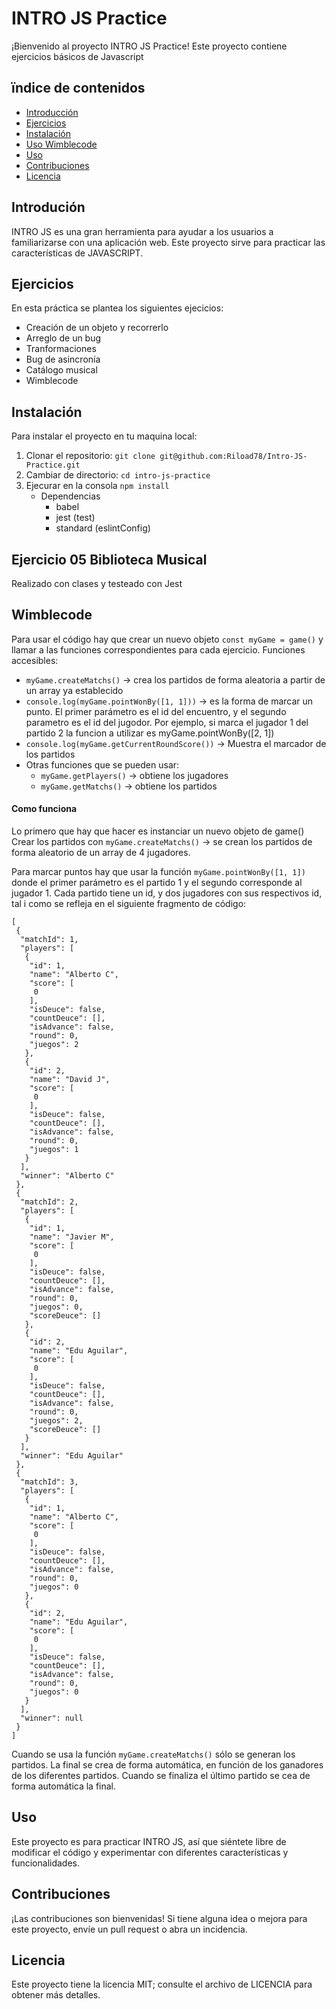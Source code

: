# INTRO JS Practice

¡Bienvenido al proyecto INTRO JS Practice! Este proyecto contiene ejercicios básicos de Javascript

## ïndice de contenidos

- [Introducción](#introdución)
- [Ejercicios](#ejercicios)
- [Instalación](#instalación)
- [Uso Wimblecode](#wimblecode)
- [Uso](#uso)
- [Contribuciones](#contribuciones)
- [Licencia](#licencia)

## Introdución

INTRO JS es una gran herramienta para ayudar a los usuarios a familiarizarse con una aplicación web. Este proyecto sirve para practicar las características de JAVASCRIPT.

## Ejercicios

En esta práctica se plantea los siguientes ejecicios:

- Creación de un objeto y recorrerlo
- Arreglo de un bug
- Tranformaciones
- Bug de asincronía
- Catálogo musical
- Wimblecode

## Instalación

Para instalar el proyecto en tu maquina local:

1. Clonar el repositorio: `git clone git@github.com:Riload78/Intro-JS-Practice.git`
2. Cambiar de directorio: `cd intro-js-practice`
3. Ejecurar en la consola `npm install`
    - Dependencias
        - babel
        - jest (test)
        - standard (eslintConfig)
## Ejercicio 05 Biblioteca Musical
Realizado con clases y testeado con Jest


## Wimblecode

Para usar el código hay que crear un nuevo objeto
```const myGame = game()```
y llamar a las funciones correspondientes para cada ejercicio.
Funciones accesibles:
- ```myGame.createMatchs()``` -> crea los partidos de forma aleatoria a partir de un array ya establecido
- ```console.log(myGame.pointWonBy([1, 1]))``` -> es la forma de marcar un punto. El primer parámetro es el id del encuentro, y el segundo parametro es el id del jugodor. Por ejemplo, si marca el jugador 1 del partido 2 la funcion a utilizar es myGame.pointWonBy([2, 1])
- ```console.log(myGame.getCurrentRoundScore())``` -> Muestra el marcador de los partidos
- Otras funciones que se pueden usar:
    - ```myGame.getPlayers()``` -> obtiene los jugadores
    - ```myGame.getMatchs()``` -> obtiene los partidos

#### Como funciona
Lo primero que hay que hacer es instanciar un nuevo objeto de game()
Crear los partidos con ```myGame.createMatchs()``` -> se crean los partidos de forma aleatorio de un array de 4 jugadores.

Para marcar puntos hay que usar la función ```myGame.pointWonBy([1, 1])``` donde el primer parámetro es el partido 1 y el segundo corresponde al jugador 1. Cada partido tiene un id, y dos jugadores con sus respectivos id, tal i como se refleja en el siguiente fragmento de código:
```
[
 {
  "matchId": 1,
  "players": [
   {
    "id": 1,
    "name": "Alberto C",
    "score": [
     0
    ],
    "isDeuce": false,
    "countDeuce": [],
    "isAdvance": false,
    "round": 0,
    "juegos": 2
   },
   {
    "id": 2,
    "name": "David J",
    "score": [
     0
    ],
    "isDeuce": false,
    "countDeuce": [],
    "isAdvance": false,
    "round": 0,
    "juegos": 1
   }
  ],
  "winner": "Alberto C"
 },
 {
  "matchId": 2,
  "players": [
   {
    "id": 1,
    "name": "Javier M",
    "score": [
     0
    ],
    "isDeuce": false,
    "countDeuce": [],
    "isAdvance": false,
    "round": 0,
    "juegos": 0,
    "scoreDeuce": []
   },
   {
    "id": 2,
    "name": "Edu Aguilar",
    "score": [
     0
    ],
    "isDeuce": false,
    "countDeuce": [],
    "isAdvance": false,
    "round": 0,
    "juegos": 2,
    "scoreDeuce": []
   }
  ],
  "winner": "Edu Aguilar"
 },
 {
  "matchId": 3,
  "players": [
   {
    "id": 1,
    "name": "Alberto C",
    "score": [
     0
    ],
    "isDeuce": false,
    "countDeuce": [],
    "isAdvance": false,
    "round": 0,
    "juegos": 0
   },
   {
    "id": 2,
    "name": "Edu Aguilar",
    "score": [
     0
    ],
    "isDeuce": false,
    "countDeuce": [],
    "isAdvance": false,
    "round": 0,
    "juegos": 0
   }
  ],
  "winner": null
 }
]

```

Cuando se usa la función ```myGame.createMatchs()``` sólo se generan los partidos. 
La final se crea de forma automática, en función de los ganadores de los diferentes partidos.
Cuando se finaliza el último partido se cea de forma automática la final.

## Uso

Este proyecto es para practicar INTRO JS, así que siéntete libre de modificar el código y experimentar con diferentes características y funcionalidades.

## Contribuciones

¡Las contribuciones son bienvenidas! Si tiene alguna idea o mejora para este proyecto, envíe un pull request o abra un incidencia.

## Licencia

Este proyecto tiene la licencia MIT; consulte el archivo de LICENCIA para obtener más detalles.
